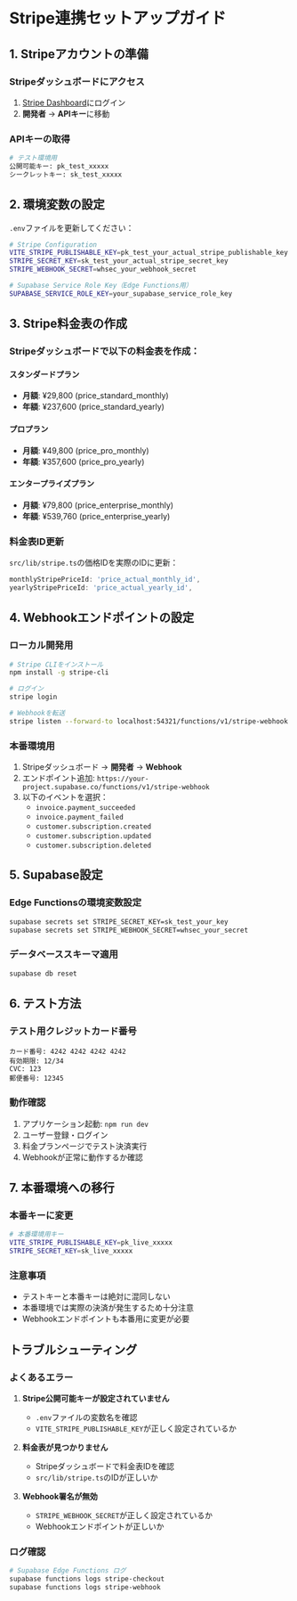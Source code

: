 # Stripe連携セットアップガイド

## 1. Stripeアカウントの準備

### Stripeダッシュボードにアクセス
1. [Stripe Dashboard](https://dashboard.stripe.com/)にログイン
2. **開発者** → **APIキー**に移動

### APIキーの取得
```bash
# テスト環境用
公開可能キー: pk_test_xxxxx
シークレットキー: sk_test_xxxxx
```

## 2. 環境変数の設定

`.env`ファイルを更新してください：

```bash
# Stripe Configuration
VITE_STRIPE_PUBLISHABLE_KEY=pk_test_your_actual_stripe_publishable_key
STRIPE_SECRET_KEY=sk_test_your_actual_stripe_secret_key
STRIPE_WEBHOOK_SECRET=whsec_your_webhook_secret

# Supabase Service Role Key（Edge Functions用）
SUPABASE_SERVICE_ROLE_KEY=your_supabase_service_role_key
```

## 3. Stripe料金表の作成

### Stripeダッシュボードで以下の料金表を作成：

#### スタンダードプラン
- **月額**: ¥29,800 (price_standard_monthly)
- **年額**: ¥237,600 (price_standard_yearly)

#### プロプラン  
- **月額**: ¥49,800 (price_pro_monthly)
- **年額**: ¥357,600 (price_pro_yearly)

#### エンタープライズプラン
- **月額**: ¥79,800 (price_enterprise_monthly)  
- **年額**: ¥539,760 (price_enterprise_yearly)

### 料金表ID更新
`src/lib/stripe.ts`の価格IDを実際のIDに更新：

```typescript
monthlyStripePriceId: 'price_actual_monthly_id',
yearlyStripePriceId: 'price_actual_yearly_id',
```

## 4. Webhookエンドポイントの設定

### ローカル開発用
```bash
# Stripe CLIをインストール
npm install -g stripe-cli

# ログイン
stripe login

# Webhookを転送
stripe listen --forward-to localhost:54321/functions/v1/stripe-webhook
```

### 本番環境用
1. Stripeダッシュボード → **開発者** → **Webhook**
2. エンドポイント追加: `https://your-project.supabase.co/functions/v1/stripe-webhook`
3. 以下のイベントを選択：
   - `invoice.payment_succeeded`
   - `invoice.payment_failed`
   - `customer.subscription.created`
   - `customer.subscription.updated`
   - `customer.subscription.deleted`

## 5. Supabase設定

### Edge Functionsの環境変数設定
```bash
supabase secrets set STRIPE_SECRET_KEY=sk_test_your_key
supabase secrets set STRIPE_WEBHOOK_SECRET=whsec_your_secret
```

### データベーススキーマ適用
```bash
supabase db reset
```

## 6. テスト方法

### テスト用クレジットカード番号
```
カード番号: 4242 4242 4242 4242
有効期限: 12/34
CVC: 123
郵便番号: 12345
```

### 動作確認
1. アプリケーション起動: `npm run dev`
2. ユーザー登録・ログイン
3. 料金プランページでテスト決済実行
4. Webhookが正常に動作するか確認

## 7. 本番環境への移行

### 本番キーに変更
```bash
# 本番環境用キー
VITE_STRIPE_PUBLISHABLE_KEY=pk_live_xxxxx
STRIPE_SECRET_KEY=sk_live_xxxxx
```

### 注意事項
- テストキーと本番キーは絶対に混同しない
- 本番環境では実際の決済が発生するため十分注意
- Webhookエンドポイントも本番用に変更が必要

## トラブルシューティング

### よくあるエラー
1. **Stripe公開可能キーが設定されていません**
   - `.env`ファイルの変数名を確認
   - `VITE_STRIPE_PUBLISHABLE_KEY`が正しく設定されているか

2. **料金表が見つかりません**
   - Stripeダッシュボードで料金表IDを確認
   - `src/lib/stripe.ts`のIDが正しいか

3. **Webhook署名が無効**
   - `STRIPE_WEBHOOK_SECRET`が正しく設定されているか
   - Webhookエンドポイントが正しいか

### ログ確認
```bash
# Supabase Edge Functions ログ
supabase functions logs stripe-checkout
supabase functions logs stripe-webhook
```